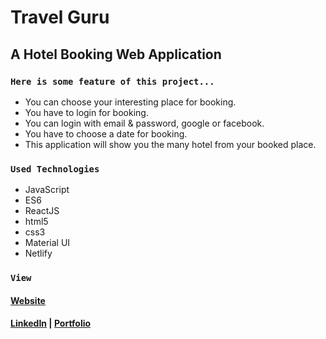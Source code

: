 # Travel Guru

## A Hotel Booking Web Application

### `Here is some feature of this project...`

* You can choose your interesting place for booking.
* You have to login for booking.
* You can login with email & password, google or facebook.
* You have to choose a date for booking.
* This application will show you the many hotel from your booked place.

### `Used Technologies`

* JavaScript
* ES6
* ReactJS
* html5
* css3
* Material UI
* Netlify

### `View`
#### [Website](angry-allen-78e7c5.netlify.app "Travel Guru")
#### [LinkedIn](https://www.linkedin.com/in/mahmudhasan247/ "Mahmud Hasan") | [Portfolio](https://www.linkedin.com/in/mahmudhasan247/ "Mahmud Hasan")